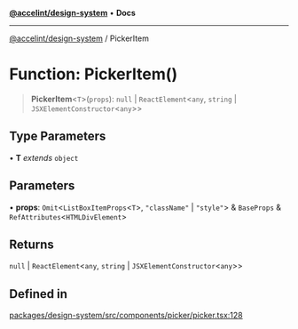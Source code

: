 [**@accelint/design-system**](../README.md) • **Docs**

***

[@accelint/design-system](../README.md) / PickerItem

# Function: PickerItem()

> **PickerItem**\<`T`\>(`props`): `null` \| `ReactElement`\<`any`, `string` \| `JSXElementConstructor`\<`any`\>\>

## Type Parameters

• **T** *extends* `object`

## Parameters

• **props**: `Omit`\<`ListBoxItemProps`\<`T`\>, `"className"` \| `"style"`\> & `BaseProps` & `RefAttributes`\<`HTMLDivElement`\>

## Returns

`null` \| `ReactElement`\<`any`, `string` \| `JSXElementConstructor`\<`any`\>\>

## Defined in

[packages/design-system/src/components/picker/picker.tsx:128](https://github.com/gohypergiant/standard-toolkit/blob/258694cea8ed8bbd956b3cf5da47c2c9debcf127/packages/design-system/src/components/picker/picker.tsx#L128)
